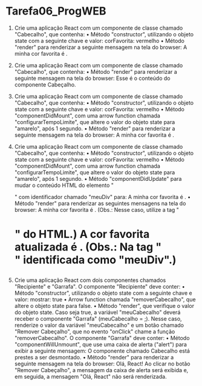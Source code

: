 # Tarefa06_ProgWEB

1. Crie uma aplicação React com um componente de classe chamado "Cabecalho", que contenha:
• Método "constructor", utilizando o objeto state com a seguinte chave e valor:
corFavorita: vermelho
• Método "render" para renderizar a seguinte mensagem na tela do browser:
A minha cor favorita é <exibir o valor do objeto state>.

2. Crie uma aplicação React com um componente de classe chamado "Cabecalho", que contenha:
• Método "render" para renderizar a seguinte mensagem na tela do browser:
Esse é o conteúdo do componente Cabeçalho.

3. Crie uma aplicação React com um componente de classe chamado "Cabecalho", que contenha:
• Método "constructor", utilizando o objeto state com a seguinte chave e valor:
corFavorita: vermelho
• Método "componentDidMount", com uma arrow function chamada
"configurarTempoLimite", que altere o valor do objeto state para "amarelo", após 1
segundo.
• Método "render" para renderizar a seguinte mensagem na tela do browser:
A minha cor favorita é <exibir o valor do objeto state>.

4. Crie uma aplicação React com um componente de classe chamado "Cabecalho", que contenha:
• Método "constructor", utilizando o objeto state com a seguinte chave e valor:
corFavorita: vermelho
• Método "componentDidMount", com uma arrow function chamada
"configurarTempoLimite", que altere o valor do objeto state para "amarelo", após 1
segundo.
• Método "componentDidUpdate" para mudar o conteúdo HTML do elemento "<div>" com
identificador chamado "meuDiv" para: A minha cor favorita é <exibir o valor do objeto
state>.
• Método "render" para renderizar as seguintes mensagens na tela do browser:
A minha cor favorita é <exibir o valor do objeto state>. (Obs.: Nesse caso, utilize a tag
"<h1>" do HTML.)
A cor favorita atualizada é <exibir o valor do objeto state>. (Obs.: Na tag "<div>"
identificada como "meuDiv".)

5. Crie uma aplicação React com dois componentes chamados "Recipiente" e "Garrafa".
O componente "Recipiente" deve conter:
• Método "constructor", utilizando o objeto state com a seguinte chave e valor:
mostrar: true
• Arrow function chamada "removerCabecalho", que altere o objeto state para false.
• Método "render", que verifique o valor do objeto state. Caso seja true, a variável
"meuCabecalho" deverá receber o componente "Garrafa" (meuCabecalho = <Garrafa />;).
Nesse caso, renderize o valor da variável "meuCabecalho" e um botão chamado "Remover
Cabeçalho", que no evento "onClick" chame a função "removerCabecalho".
O componente "Garrafa" deve conter:
• Método "componentWillUnmount", que use uma caixa de alerta ("alert") para exibir a
seguinte mensagem: O componente chamado Cabecalho está prestes a ser desmontado.
• Método "render" para renderizar a seguinte mensagem na tela do browser:
Olá, React!
Ao clicar no botão "Remover Cabeçalho", a mensagem da caixa de alerta será exibida e, em
seguida, a mensagem "Olá, React" não será renderizada.
